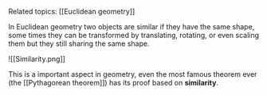 Related topics: [[Euclidean geometry]]

In Euclidean geometry two objects are similar if they have the same shape, some times they can be transformed by translating, rotating, or even scaling them but they still sharing the same shape.

![[Similarity.png]]

This is a important aspect in geometry, even the most famous theorem ever (the [[Pythagorean theorem]]) has its proof based on **similarity**. 